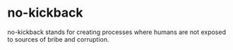 # no-kickback
no-kickback stands for creating processes where humans are not exposed to sources of bribe and corruption. 
